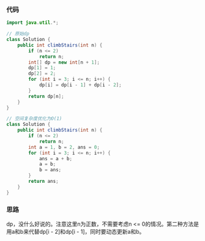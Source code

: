### 代码

``` java
import java.util.*;

// 原始dp
class Solution {
    public int climbStairs(int n) {
        if (n <= 2)
            return n;
        int[] dp = new int[n + 1];
        dp[1] = 1;
        dp[2] = 2;
        for (int i = 3; i <= n; i++) {
            dp[i] = dp[i - 1] + dp[i - 2];
        }
        return dp[n];
    }
}

// 空间复杂度优化为O(1)
class Solution {
    public int climbStairs(int n) {
        if (n <= 2)
            return n;
        int a = 1, b = 2, ans = 0;
        for (int i = 3; i <= n; i++) {
            ans = a + b;
            a = b;
            b = ans;
        }
        return ans;
    }
}
```



### 思路

dp，没什么好说的。注意这里n为正数，不需要考虑n <= 0的情况。第二种方法是用a和b来代替dp[i - 2]和dp[i - 1]，同时要动态更新a和b。